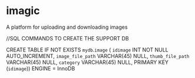 # imagic
A platform for uploading and downloading images

//SQL COMMANDS TO CREATE THE SUPPORT DB

CREATE TABLE IF NOT EXISTS `mydb`.`image` (
  `idimage` INT NOT NULL AUTO_INCREMENT,
  `image_file_path` VARCHAR(45) NULL,
  `thumb_file_path` VARCHAR(45) NULL,
  `category` VARCHAR(45) NULL,
  PRIMARY KEY (`idimage`))
ENGINE = InnoDB

